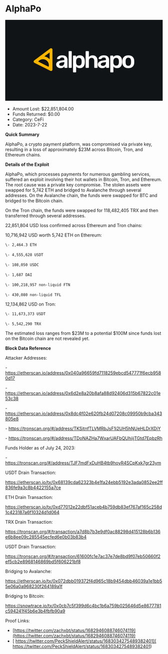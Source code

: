 # AlphaPo
![AlphaPo](/rektimages/AlphaPo.png)
- Amount Lost: $22,851,804.00
- Funds Returned: $0.00
- Category: CeFi
- Date: 2023-7-22

**Quick Summary**

AlphaPo, a crypto payment platform, was compromised via private key, resulting in a loss of approximately $23M across Bitcoin, Tron, and Ethereum chains.

  


 **Details of the Exploit**

AlphaPo, which processes payments for numerous gambling services, suffered an exploit involving their hot wallets in Bitcoin, Tron, and Ethereum. The root cause was a private key compromise. The stolen assets were swapped for 5,742 ETH and bridged to Avalanche through several addresses. On the Avalanche chain, the funds were swapped for BTC and bridged to the Bitcoin chain. 

On the Tron chain, the funds were swapped for 118,482,405 TRX and then transferred through several addresses.

22,851,804 USD loss confirmed across Ethereum and Tron chains:

10,716,942 USD worth 5,742 ETH on Ethereum:

    \- 2,464.3 ETH

    \- 4,555,628 USDT

    \- 108,050 USDC

    \- 1,687 DAI

    \- 100,218,957 non-liquid FTN

    \- 430,080 non-liquid TFL

12,134,862 USD on Tron:

    \- 11,673,373 USDT

    \- 5,542,290 TRX

  


The estimated loss ranges from $23M to a potential $100M since funds lost on the Bitcoin chain are not revealed yet.

  


 **Block Data Reference**

Attacker Addresses:

\- https://etherscan.io/address/0x040a96659fd7118259ebcd547771f6ecb9580d17

\- https://etherscan.io/address/0x6d2e8a20b8afa88d92406d315b67822c01e53c38

\- https://etherscan.io/address/0x8dc4f02e620fb24d07208c09950b9cba343805e8

\- https://tronscan.org/#/address/TKSitnfTLVMRbJsF1i2UH5hNUeHLDrXDiY

\- https://tronscan.org/#/address/TDoNAZHa7WxarUAFbQUhiijTGtd7EpbzRh

  


Funds Holder as of July 24, 2023:

\- https://tronscan.org/#/address/TJF7mdFxDuHB4tb9hoyR4SCpKxk7gr23ym

  


USDT Drain Transaction:

https://etherscan.io/tx/0x68139cda62323b4e1fa24ebb5192e3ada0852ee2ff836fe9a3c8b4422155a7ce

ETH Drain Transaction:

https://etherscan.io/tx/0xd77012e22dbf51aceb4b759db83ef767af165c258d1c423187a6f10324d1d064

TRX Drain Transaction:

https://tronscan.org/#/transaction/a7d8b7b3e9df0ac88298d415128b6b136e6b8ee09c285545ecfed6e0b03b83b4

USDT Drain Transaction:

https://tronscan.org/#/transaction/61600fc1e7ac37e7de8bd9f07eb50660f2ef5cb2e8968146869bd5f606221bf8

  


Bridging to Avalanche:

https://etherscan.io/tx/0x072dbb019372f4d965c18b9454dbb46039a1e1bb55e06a0a968230f264189a1f

Bridging to Bitcoin:

https://snowtrace.io/tx/0x0cb7c5f399d6c4bc1b6a759b025646d5e8677781c594241f45b6e3b4fbfb90a9


Proof Links:
- [https://twitter.com/zachxbt/status/1682946088746074119](https://twitter.com/zachxbt/status/1682946088746074119)
- [ https://twitter.com/PeckShieldAlert/status/1683034275489382401]( https://twitter.com/PeckShieldAlert/status/1683034275489382401)


